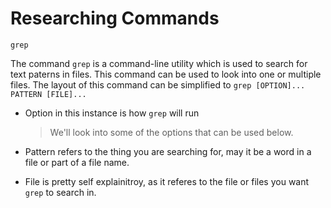 # Researching Commands

`grep`

The command `grep` is a command-line utility which is used to search for text paterns in files. 
This command can be used to look into one or multiple files.
The layout of this command can be simplified to `grep [OPTION]... PATTERN [FILE]...`

* Option in this instance is how `grep` will run
  > We'll look into some of the options that can be used below.

* Pattern refers to the thing you are searching for, may it be a word in a file or part of a file name.

* File is pretty self explainitroy, as it referes to the file or files you want `grep` to search in.




